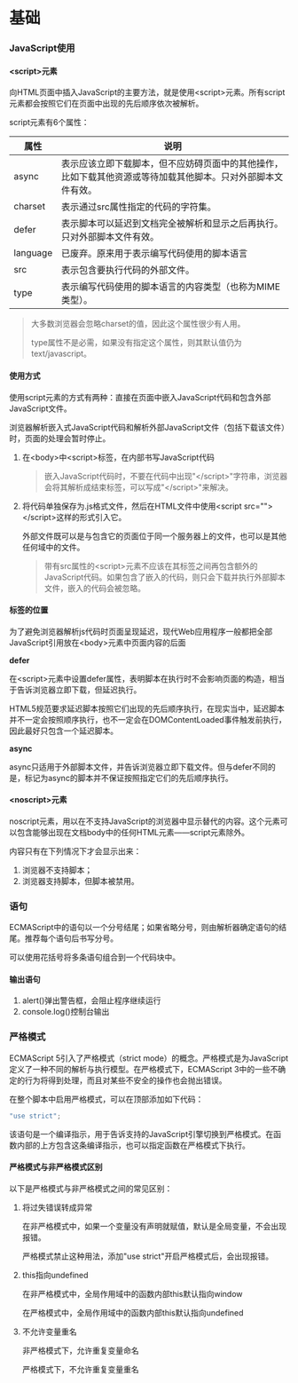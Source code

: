 # 基础

### JavaScript使用

#### &lt;script>元素

向HTML页面中插入JavaScript的主要方法，就是使用&lt;script>元素。所有script元素都会按照它们在页面中出现的先后顺序依次被解析。

script元素有6个属性：

| 属性     | 说明                                                         |
| -------- | ------------------------------------------------------------ |
| async    | 表示应该立即下载脚本，但不应妨碍页面中的其他操作，比如下载其他资源或等待加载其他脚本。只对外部脚本文件有效。 |
| charset  | 表示通过src属性指定的代码的字符集。                          |
| defer    | 表示脚本可以延迟到文档完全被解析和显示之后再执行。只对外部脚本文件有效。 |
| language | 已废弃。原来用于表示编写代码使用的脚本语言                   |
| src      | 表示包含要执行代码的外部文件。                               |
| type     | 表示编写代码使用的脚本语言的内容类型（也称为MIME类型）。     |

> 大多数浏览器会忽略charset的值，因此这个属性很少有人用。
>
> type属性不是必需，如果没有指定这个属性，则其默认值仍为text/javascript。

#### 使用方式

使用script元素的方式有两种：直接在页面中嵌入JavaScript代码和包含外部JavaScript文件。

浏览器解析嵌入式JavaScript代码和解析外部JavaScript文件（包括下载该文件）时，页面的处理会暂时停止。

1. 在&lt;body>中&lt;script>标签，在内部书写JavaScript代码

   > 嵌入JavaScript代码时，不要在代码中出现"&lt;/script>"字符串，浏览器会将其解析成结束标签，可以写成"&lt;/script>"来解决。

2. 将代码单独保存为.js格式文件，然后在HTML文件中使用&lt;script src="">&lt;/script>这样的形式引入它。

   外部文件既可以是与包含它的页面位于同一个服务器上的文件，也可以是其他任何域中的文件。

   > 带有src属性的&lt;script>元素不应该在其标签之间再包含额外的JavaScript代码。如果包含了嵌入的代码，则只会下载并执行外部脚本文件，嵌入的代码会被忽略。

#### 标签的位置

为了避免浏览器解析js代码时页面呈现延迟，现代Web应用程序一般都把全部JavaScript引用放在&lt;body>元素中页面内容的后面

**defer**

在&lt;script>元素中设置defer属性，表明脚本在执行时不会影响页面的构造，相当于告诉浏览器立即下载，但延迟执行。

HTML5规范要求延迟脚本按照它们出现的先后顺序执行，在现实当中，延迟脚本并不一定会按照顺序执行，也不一定会在DOMContentLoaded事件触发前执行，因此最好只包含一个延迟脚本。

**async**

async只适用于外部脚本文件，并告诉浏览器立即下载文件。但与defer不同的是，标记为async的脚本并不保证按照指定它们的先后顺序执行。

#### &lt;noscript>元素

noscript元素，用以在不支持JavaScript的浏览器中显示替代的内容。这个元素可以包含能够出现在文档body中的任何HTML元素——script元素除外。

内容只有在下列情况下才会显示出来：

1. 浏览器不支持脚本；
2. 浏览器支持脚本，但脚本被禁用。

### 语句

ECMAScript中的语句以一个分号结尾；如果省略分号，则由解析器确定语句的结尾。推荐每个语句后书写分号。

可以使用花括号将多条语句组合到一个代码块中。

#### 输出语句

1. alert()弹出警告框，会阻止程序继续运行
2. console.log()控制台输出

### 严格模式

ECMAScript 5引入了严格模式（strict mode）的概念。严格模式是为JavaScript定义了一种不同的解析与执行模型。在严格模式下，ECMAScript 3中的一些不确定的行为将得到处理，而且对某些不安全的操作也会抛出错误。

在整个脚本中启用严格模式，可以在顶部添加如下代码：

```javascript
"use strict";
```

该语句是一个编译指示，用于告诉支持的JavaScript引擎切换到严格模式。在函数内部的上方包含这条编译指示，也可以指定函数在严格模式下执行。

#### 严格模式与非严格模式区别

以下是严格模式与非严格模式之间的常见区别：

1. 将过失错误转成异常

   在非严格模式中，如果一个变量没有声明就赋值，默认是全局变量，不会出现报错。

   严格模式禁止这种用法，添加"use strict"开启严格模式后，会出现报错。

2. this指向undefined

   在非严格模式中，全局作用域中的函数内部this默认指向window

   在严格模式中，全局作用域中的函数内部this默认指向undefined

3. 不允许变量重名

   非严格模式下，允许重复变量命名

   严格模式下，不允许重复变量重名

